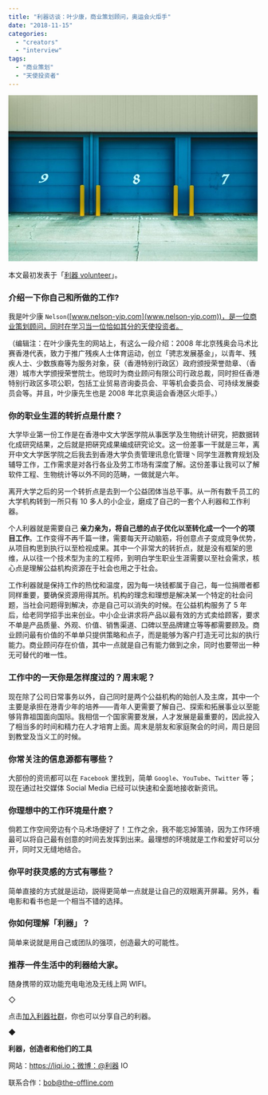 ```yaml
---
title: "利器访谈：叶少康，商业策划顾问，奥运会火炬手"
date: "2018-11-15"
categories: 
  - "creators"
  - "interview"
tags: 
  - "商业策划"
  - "天使投资者"
---
```


![Photo by Steve Johnson on Unsplash](/images/43366-500x333.jpg)

本文最初发表于「[利器 volunteer](https://mp.weixin.qq.com/s/HnHaa6R1xKJ6BNToTAXkyg)」。

### 介绍一下你自己和所做的工作?

我是叶少康 `Nelson`([www.nelson-yip.com](www.nelson-yip.com))，是一位商业策划顾问，同时在学习当一位恰如其分的天使投资者。

（编辑注：在叶少康先生的网站上，有这么一段介绍：2008 年北京残奥会马术比赛香港代表，致力于推广残疾人士体育运动，创立「骋志发展基金」，以青年、残疾人士、少数族裔等为服务对象，获（香港特别行政区）政府颁授荣誉勋章、（香港）城市大学颁授荣誉院士。他现时为商业顾问有限公司行政总裁，同时担任香港特别行政区多项公职，包括工业贸易咨询委员会、平等机会委员会、可持续发展委员会等。并且，叶少康先生也是 2008 年北京奥运会香港区火炬手。）

### 你的职业生涯的转折点是什麽？

大学毕业第一份工作是在香港中文大学医学院从事医学及生物统计研究，把数据转化成研究结果，之后就是把硏究成果编成研究论文。这一份差事一干就是三年，离开中文大学医学院之后我去到香港大学负责管理讯息化管理丶同学生涯教育规划及辅导工作，工作需求是对各行各业及劳工市场有深度了解。这份差事让我可以了解软件工程、生物统计等以外不同的范畴，一做就是六年。

离开大学之后的另一个转折点是去到一个公益团体当总干事。从一所有数千员工的大学机构转到一所只有 10 多人的小企业，磨成了自己的一套个人利器和工作利器。

个人利器就是需要自己 **亲力亲为，将自己想的点子优化以至转化成一个一个的项目工作**。工作变得不再千篇一律，需要每天开动脑筋，将创意点子变成竞争优势，从项目构思到执行以至检视成果。其中一个非常大的转折点，就是没有框架的思维，从以往一个技术型为主的工程师，到明白学生职业生涯需要以至社会需求，核心点是理解公益机构资源在于社会也用之于社会。

工作利器就是保持工作的热忱和温度，因为每一块钱都属于自己，每一位捐赠者都同样重要，要确保资源用得其所。机构的理念和理想是解决某一个特定的社会问题，当社会问题得到解决，亦是自己可以消失的时候。在公益机构服务了 5 年后，给老同学招手出来创业。中小企业讲求将产品以最有效的方式卖给顾客，要求不单是产品质量、外观、价值、销售渠道、口碑以至品牌建立等等都需要顾及。商业顾问最有价值的不单单只提供策略和点子，而是能够为客户打造无可比拟的执行能力。商业顾问存在价值，其中一点就是自己有能力做到之余，同时也要带出一种无可替代的唯一性。

### 工作中的一天你是怎样度过的？周末呢？

现在除了公司日常事务以外，自己同时是两个公益机构的始创人及主席，其中一个主要是承担在港青少年的培养——青年人更需要了解自己、探索和拓展事业以至能够背靠祖国面向国际。我相信一个国家需要发展，人才发展是最重要的，因此投入了相当多的时间和精力在人才培育上面。周末是朋友和家庭聚会的时间，周日是回到教堂及当义工的时候。

### 你常关注的信息源都有哪些？

大部份的资讯都可以在 `Facebook` 里找到，简单 `Google`、`YouTube`、`Twitter` 等；现在通过社交媒体 Social Media 已经可以快速和全面地接收新资讯。

### 你理想中的工作环境是什麽？

倘若工作空间旁边有个马术场便好了！工作之余，我不能忘掉策骑，因为工作环境最可以将自己最有创意的时间去发挥到出来。最理想的环境就是工作和爱好可以分开，同时又无缝地结合。

### 你平时获灵感的方式有哪些？

简单直接的方式就是运动，説得更简单一点就是让自己的双眼离开屏幕。另外，看电影和看书也是一个相当不错的选择。

### 你如何理解「利器」？

简单来说就是用自己或团队的强项，创造最大的可能性。

### 推荐一件生活中的利器给大家。

随身携带的双功能充电电池及无线上网 WIFI。

◇

点击[加入利器社群](https://mp.weixin.qq.com/s?__biz=MzA3NTgzNzU2NQ==&mid=400594784&idx=1&sn=a88b34faa7522206957d448d40ea0b31&scene=21#wechat_redirect)，你也可以分享自己的利器。

◆

**利器，创造者和他们的工具**

网站：https://liqi.io；微博：@利器 IO

联系合作：bob@the-offline.com
